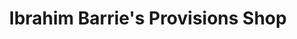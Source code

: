 ---
title: "Ibrahim Barrie's Provisions Shop"
url: /jendema/ibrahim-barries-provisions-shop/
shop: Lebensmittel
---